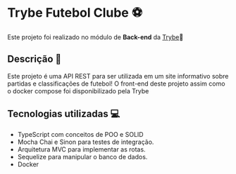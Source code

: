 # Trybe Futebol Clube :soccer:

Este projeto foi realizado no módulo de **Back-end** da [Trybe](https://www.betrybe.com/?utm_source=trybe.com.br):rocket:


## Descrição :mag_right:

Este projeto é uma API REST para ser utilizada em um site informativo sobre partidas e classificações de futebol!
O front-end deste projeto assim como o docker compose foi disponibilizado pela Trybe

## Tecnologias utilizadas :computer:

* TypeScript com conceitos de POO e SOLID
* Mocha Chai e Sinon para testes de integração.
* Arquitetura MVC para implementar as rotas.
* Sequelize para manipular o banco de dados.
* Docker





